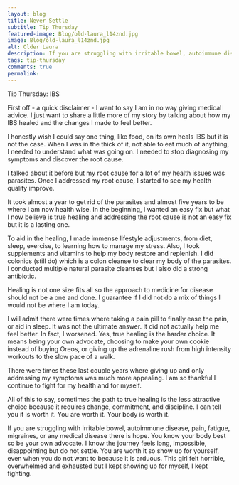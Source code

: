 ```yaml
---
layout: blog
title: Never Settle
subtitle: Tip Thursday
featured-image: Blog/old-laura_l14znd.jpg
image: Blog/old-laura_l14znd.jpg
alt: Older Laura
description: If you are struggling with irritable bowel, autoimmune disease, pain, fatigue, migraines, or any medical disease there is hope. You know your body best so be your own advocate. I know the journey feels long, impossible, disappointing but do not settle. You are worth it so show up for yourself, even when you do not want to because it is arduous.
tags: tip-thursday
comments: true
permalink:
---
```

Tip Thursday: IBS

First off - a quick disclaimer - I want to say I am in no way giving medical advice. I just want to share a little more of my story by talking about how my IBS healed and the changes I made to feel better.

 I honestly wish I could say one thing, like food, on its own heals IBS but it is not the case. When I was in the thick of it, not able to eat much of anything, I needed to understand what was going on. I needed to stop diagnosing my symptoms and discover the root cause.

I talked about it before but my root cause for a lot of my health issues was parasites. Once I addressed my root cause, I started to see my health quality improve.

It took almost a year to get rid of the parasites and almost five years to be where I am now health wise. In the beginning, I wanted an easy fix but what I now believe is true healing and addressing the root cause is not an easy fix but it is a lasting one.

To aid in the healing, I made immense lifestyle adjustments, from diet, sleep, exercise, to learning how to manage my stress. Also, I took supplements and vitamins to help my body restore and replenish. I did colonics (still do) which is a colon cleanse to clear my body of the parasites. I conducted multiple natural parasite cleanses but I also did a strong antibiotic.

Healing is not one size fits all so the approach to medicine for disease should not be a one and done. I guarantee if I did not do a mix of things I would not be where I am today.

I will admit there were times where taking a pain pill to finally ease the pain, or aid in sleep. It was not the ultimate answer. It did not actually help me feel better. In fact, I worsened. Yes, true healing is the harder choice. It means being your own advocate, choosing to make your own cookie instead of buying Oreos, or giving up the adrenaline rush from high intensity workouts to the slow pace of a walk.

There were times these last couple years where giving up and only addressing my symptoms was much more appealing. I am so thankful I continue to fight for my health and for myself.

All of this to say, sometimes the path to true healing is the less attractive choice because it requires change, commitment, and discipline. I can tell you it is worth it. You are worth it. Your body is worth it.

If you are struggling with irritable bowel, autoimmune disease, pain, fatigue, migraines, or any medical disease there is hope. You know your body best so be your own advocate. I know the journey feels long, impossible, disappointing but do not settle. You are worth it so show up for yourself, even when you do not want to because it is arduous. This girl felt horrible, overwhelmed and exhausted but I kept showing up for myself, I kept fighting.
